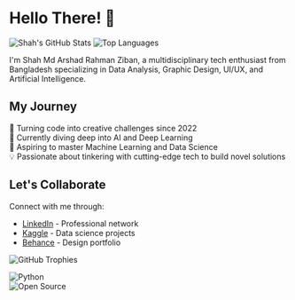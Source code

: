 <h1 align="left">Hello There! 👋</h1>

![Shah's GitHub Stats](https://github-readme-stats.vercel.app/api?username=arshadziban&show_icons=true&theme=radical)
![Top Languages](https://github-readme-stats.vercel.app/api/top-langs/?username=arshadziban&layout=compact)

<p align="left">I'm Shah Md Arshad Rahman Ziban, a multidisciplinary tech enthusiast from Bangladesh specializing in Data Analysis, Graphic Design, UI/UX, and Artificial Intelligence.</p>



<h2 align="left">My Journey</h2> <p align="left">🐞 Turning code into creative challenges since 2022<br>🌱 Currently diving deep into AI and Deep Learning<br>🚀 Aspiring to master Machine Learning and Data Science<br>💡 Passionate about tinkering with cutting-edge tech to build novel solutions</p>
<h2 align="left">Let's Collaborate</h2> <p align="left">Connect with me through:</p> <ul> <li><a href="https://www.linkedin.com/in/shah-md-arshad-rahman-ziban-484649263">LinkedIn</a> - Professional network</li> <li><a href="https://www.kaggle.com/arshadrahmanziban">Kaggle</a> - Data science projects</li> <li><a href="https://www.behance.net/arshadziban">Behance</a> - Design portfolio</li> </ul>


![GitHub Trophies](https://github-profile-trophy.vercel.app/?username=arshadziban)


![Python](https://img.shields.io/badge/Python-Expert-blue)  
![Open Source](https://img.shields.io/badge/Open_Source-Contributor-green)  
